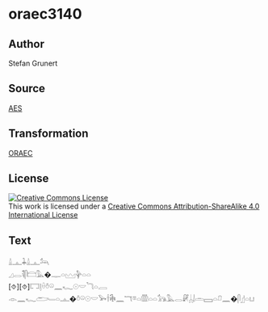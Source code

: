 # oraec3140

## Author

Stefan Grunert

## Source

[AES](https://github.com/simondschweitzer/aes)

## Transformation

[ORAEC](https://oraec.github.io/)

## License

<a rel="license" href="http://creativecommons.org/licenses/by-sa/4.0/"><img alt="Creative Commons License" style="border-width:0" src="https://i.creativecommons.org/l/by-sa/4.0/88x31.png" /></a><br />This work is licensed under a <a rel="license" href="http://creativecommons.org/licenses/by-sa/4.0/">Creative Commons Attribution-ShareAlike 4.0 International License</a>

## Text

𓏙𓊵𓇓𓏙𓊵𓃢<br>
𓈎𓂋𓌟𓋴𓊭𓅓�𓊃𓏏𓈉𓊿𓏏𓏏<br>
[⯑][⯑]𓉐𓊤𓏐𓏊𓏖𓈖𓆑𓇳𓎟𓆓𓏏𓐙<br>
𓁹𓈖𓆑𓂧𓄑𓏏𓊵�𓏊𓏖𓇳𓎟𓅨𓌂𓇗𓈖𓄓𓎼𓏏𓏃𓏏𓏏𓃥𓅓𓂋𓏞𓐣𓌃𓏛𓈙𓏏𓍔𓈖�𓋴𓊨𓏏𓂓<br>
